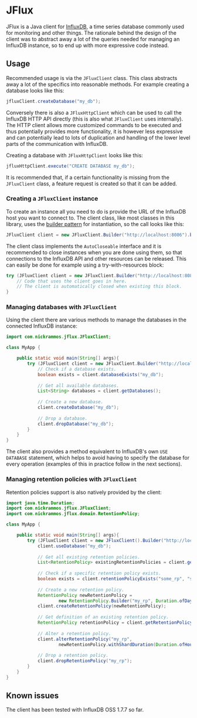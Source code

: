 # JFlux

JFlux is a Java client for [InfluxDB](https://www.influxdata.com/products/influxdb-overview/), a 
time series database commonly used for monitoring and other things. The rationale behind the design
of the client was to abstract away a lot of the queries needed for managing an InfluxDB instance,
so to end up with more expressive code instead.

## Usage

Recommended usage is via the `JFluxClient` class. This class abstracts away a lot of the specifics
into reasonable methods. For example creating a database looks like this:

```java
jfluxClient.createDatabase("my_db");
``` 

Conversely there is also a `JFluxHttpClient` which can be used to call the InfluxDB HTTP API 
directly (this is also what `JFluxClient` uses internally). The HTTP client allows more customized
commands to be executed and thus potentially provides more functionality, it is however less 
expressive and can potentially lead to lots of duplication and handling of the lower level parts of 
the communication with InfluxDB.

Creating a database with `JFluxHttpClient` looks like this:

```java
jfluxHttpClient.execute("CREATE DATABASE my_db");
```

It is recommended that, if a certain functionality is missing from the `JFluxClient` class, a 
feature request is created so that it can be added.

### Creating a `JFluxClient` instance

To create an instance all you need to do is provide the URL of the InfluxDB host you want to connect
to. The client class, like most classes in this library, uses the 
[builder pattern](https://en.wikipedia.org/wiki/Builder_pattern) for instantiation, so the call 
looks like this:

```java
JFluxClient client = new JFluxClient.Builder("http://localhost:8086").build();
```

The client class implements the `AutoCloseable` interface and it is recommended to close instances 
when you are done using them, so that connections to the InfluxDB API and other resources can be
released. This can easily be done for example using a try-with-resources block:

```java
try (JFluxClient client = new JFluxClient.Builder("http://localhost:8086").build()) {
    // Code that uses the client goes in here. 
    // The client is automatically closed when existing this block.
}
```

### Managing databases with `JFluxClient`

Using the client there are various methods to manage the databases in the connected InfluxDB 
instance:

```java
import com.nickrammos.jflux.JFluxClient;

class MyApp {

    public static void main(String[] args){
        try (JFluxClient client = new JFluxClient.Builder("http://localhost:8086").build()) {
            // Check if a database exists.
            boolean exists = client.databaseExists("my_db");
    
            // Get all available databases.
            List<String> databases = client.getDatabases();
    
            // Create a new database.
            client.createDatabase("my_db");
    
            // Drop a database.
            client.dropDatabase("my_db");
        }
    }
}
```

The client also provides a method equivalent to InfluxDB's own `USE DATABASE` statement, which helps
to avoid having to specify the database for every operation (examples of this in practice follow in
the next sections).

### Managing retention policies with `JFluxClient`

Retention policies support is also natively provided by the client:

```java
import java.time.Duration;
import com.nickrammos.jflux.JFluxClient;
import com.nickrammos.jflux.domain.RetentionPolicy;

class MyApp {

    public static void main(String[] args){
        try (JFluxClient client = new JFluxClient().Builder("http://localhost:8086").build()) {
            client.useDatabase("my_db");
        
            // Get all existing retention policies.
            List<RetentionPolicy> existingRetentionPolicies = client.getRetentionPolicies();
    
            // Check if a specific retention policy exists.
            boolean exists = client.retentionPolicyExists("some_rp", "some_other_db");
        
            // Create a new retention policy.
            RetentionPolicy newRetentionPolicy = 
                    new RetentionPolicy.Builder("my_rp", Duration.ofDays(1)).build();
            client.createRetentionPolicy(newRetentionPolicy);
    
            // Get definition of an existing retention policy.
            RetentionPolicy retentionPolicy = client.getRetentionPolicy("my_rp");
        
            // Alter a retention policy.
            client.alterRetentionPolicy("my_rp", 
                    newRetentionPolicy.withShardDuration(Duration.ofHours(1)));
    
            // Drop a retention policy.
            client.dropRetentionPolicy("my_rp");
        }
    }
}
```

## Known issues

The client has been tested with InfluxDB OSS 1.7.7 so far.
